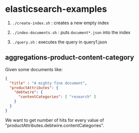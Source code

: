 # elasticsearch-examples

1. `./create-index.sh` : creates a new empty index

2. `./index-documents.sh` : puts `document*.json` into the index

3. `./query.sh` : executes the query in query1.json  

## aggregations-product-content-category


Given some documents like:

```json
{
  "title" : "A mighty fine document",
  "productAttributes": { 
    "debtwire": {
      "contentCategories": [ "research" ] 
    }
  }
}
```

We want to get number of hits for every value of "productAttributes.debtwire.contentCategories".

